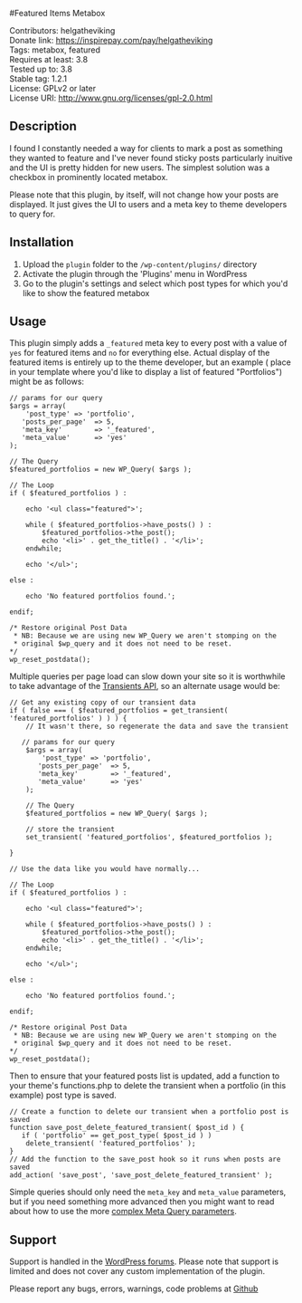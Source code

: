 #Featured Items Metabox

Contributors: helgatheviking         
Donate link: https://inspirepay.com/pay/helgatheviking         
Tags: metabox, featured           
Requires at least: 3.8            
Tested up to: 3.8          
Stable tag: 1.2.1           
License: GPLv2 or later            
License URI: http://www.gnu.org/licenses/gpl-2.0.html

## Description

I found I constantly needed a way for clients to mark a post as something they wanted to feature and I've never found sticky posts particularly inuitive and the UI is pretty hidden for new users.  The simplest solution was a checkbox in prominently located metabox.

Please note that this plugin, by itself, will not change how your posts are displayed.  It just gives the UI to users and a meta key to theme developers to query for.

## Installation

1. Upload the `plugin` folder to the `/wp-content/plugins/` directory
1. Activate the plugin through the 'Plugins' menu in WordPress
1. Go to the plugin's settings and select which post types for which you'd like to show the featured metabox

## Usage

This plugin simply adds a `_featured` meta key to every post with a value of `yes` for featured items and `no` for everything else.  Actual display of the featured items is entirely up to the theme developer, but an example ( place in your template where you'd like to display a list of featured "Portfolios") might be as follows:

```
// params for our query
$args = array(
	'post_type' => 'portfolio',
   'posts_per_page'  => 5,
   'meta_key'        => '_featured',
   'meta_value'      => 'yes'
);

// The Query
$featured_portfolios = new WP_Query( $args );

// The Loop
if ( $featured_portfolios ) :

	echo '<ul class="featured">';

	while ( $featured_portfolios->have_posts() ) :
		$featured_portfolios->the_post();
		echo '<li>' . get_the_title() . '</li>';
	endwhile;

	echo '</ul>';

else :

	echo 'No featured portfolios found.';

endif;

/* Restore original Post Data
 * NB: Because we are using new WP_Query we aren't stomping on the
 * original $wp_query and it does not need to be reset.
*/
wp_reset_postdata();
```

Multiple queries per page load can slow down your site so it is worthwhile to take advantage of the [Transients API](http://codex.wordpress.org/Transients_API), so an alternate usage would be:

```
// Get any existing copy of our transient data
if ( false === ( $featured_portfolios = get_transient( 'featured_portfolios' ) ) ) {
    // It wasn't there, so regenerate the data and save the transient

   // params for our query
	$args = array(
		'post_type' => 'portfolio',
	   'posts_per_page'  => 5,
	   'meta_key'        => '_featured',
	   'meta_value'      => 'yes'
	);

	// The Query
	$featured_portfolios = new WP_Query( $args );

	// store the transient
	set_transient( 'featured_portfolios', $featured_portfolios );

}

// Use the data like you would have normally...

// The Loop
if ( $featured_portfolios ) :

	echo '<ul class="featured">';

	while ( $featured_portfolios->have_posts() ) :
		$featured_portfolios->the_post();
		echo '<li>' . get_the_title() . '</li>';
	endwhile;

	echo '</ul>';

else :

	echo 'No featured portfolios found.';

endif;

/* Restore original Post Data
 * NB: Because we are using new WP_Query we aren't stomping on the
 * original $wp_query and it does not need to be reset.
*/
wp_reset_postdata();
```

Then to ensure that your featured posts list is updated, add a function to your theme's functions.php to delete the transient when a portfolio (in this example) post type is saved.

```
// Create a function to delete our transient when a portfolio post is saved
function save_post_delete_featured_transient( $post_id ) {
   if ( 'portfolio' == get_post_type( $post_id ) )
   	delete_transient( 'featured_portfolios' );
}
// Add the function to the save_post hook so it runs when posts are saved
add_action( 'save_post', 'save_post_delete_featured_transient' );
```

Simple queries should only need the `meta_key` and `meta_value` parameters, but if you need something more advanced then you might want to read about how to use the more [complex Meta Query parameters](http://scribu.net/wordpress/advanced-metadata-queries.html).

## Support

Support is handled in the [WordPress forums](http://wordpress.org/support/plugin/featured-item-metabox).  Please note that support is limited and does not cover any custom implementation of the plugin. 

Please report any bugs, errors, warnings, code problems at [Github](https://github.com/helgatheviking/Featured-Item-Metabox/issues)
